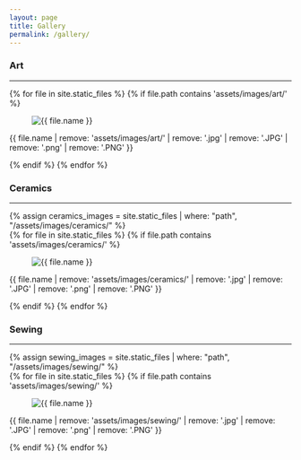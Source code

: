 ```yaml
---
layout: page
title: Gallery
permalink: /gallery/
---
```


<section id="gallery-section" class="hero is-fullheight has-text-centered">
  <div class="container is-fluid">
    <!-- Art Section -->
    <div id="art" class="gallery-category">
      <h3 class="category-title">Art</h3>
      <hr>
      <div class="category-projects-wrapper">
        <div class="image-grid">
        {% for file in site.static_files %}
          {% if file.path contains 'assets/images/art/' %}
            <div class="image-item">
              <figure class="gallery-project-image">
                <img src="{{ file.path }}" alt="{{ file.name }}">
              </figure>
              <div class="gallery-card-content">
                <p class="image-caption">{{ file.name | remove: 'assets/images/art/' | remove: '.jpg' | remove: '.JPG' | remove: '.png' | remove: '.PNG' }}</p>
              </div>
            </div>
          {% endif %}
        {% endfor %}
        </div>
      </div>
    </div>
    <!-- Ceramics Section -->
    <div id="ceramics" class="gallery-category">
      <h3 class="category-title">Ceramics</h3>
      <hr>
      <div class="category-projects-wrapper">
        {% assign ceramics_images = site.static_files | where: "path", "/assets/images/ceramics/" %}
        <div class="image-grid">
          {% for file in site.static_files %}
          {% if file.path contains 'assets/images/ceramics/' %}
            <div class="image-item">
              <figure class="gallery-project-image">
                <img src="{{ file.path }}" alt="{{ file.name }}">
              </figure>
              <div class="gallery-card-content">
                <p class="image-caption">{{ file.name | remove: 'assets/images/ceramics/' | remove: '.jpg' | remove: '.JPG' | remove: '.png' | remove: '.PNG' }}</p>
              </div>
            </div>
          {% endif %}
        {% endfor %}
        </div>
      </div>
    </div>
    <!-- Sewing Section -->
    <div id="sewing" class="gallery-category">
      <h3 class="category-title">Sewing</h3>
        <hr>
        <div class="category-projects-wrapper">
        {% assign sewing_images = site.static_files | where: "path", "/assets/images/sewing/" %}
        <div class="image-grid">
          {% for file in site.static_files %}
          {% if file.path contains 'assets/images/sewing/' %}
            <div class="image-item">
              <figure class="gallery-project-image">
                <img src="{{ file.path }}" alt="{{ file.name }}">
              </figure>
              <div class="gallery-card-content">
                <p class="image-caption">{{ file.name | remove: 'assets/images/sewing/' | remove: '.jpg' | remove: '.JPG' | remove: '.png' | remove: '.PNG' }}</p>
              </div>
            </div>
          {% endif %}
        {% endfor %}
        </div>
      </div>
    </div>
  </div>
</section>
